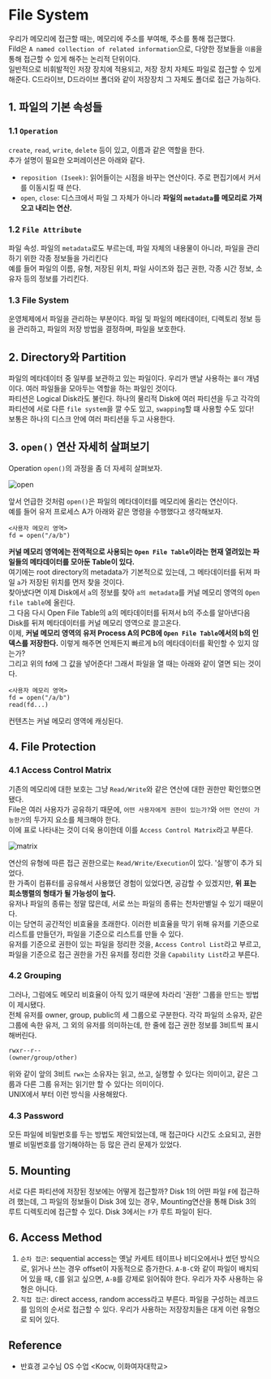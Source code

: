 # File System
우리가 메모리에 접근할 때는, 메모리에 주소를 부여해, 주소를 통해 접근했다. <Br>
Fild은 `A named collection of related information`으로, 다양한 정보들을 `이름`을 통해 접근할 수 있게 해주는 논리적 단위이다. <br>
일반적으로 비휘발적인 저장 장치에 적용되고, 저장 장치 자체도 파일로 접근할 수 있게 해준다. C드라이브, D드라이브 폴더와 같이 저장장치 그 자체도 폴더로 접근 가능하다. <br>

## 1. 파일의 기본 속성들
### 1.1 `Operation`
`create`, `read`, `write`, `delete` 등이 있고, 이름과 같은 역할을 한다. <br> 
추가 설명이 필요한 오퍼레이션은 아래와 같다. <br> 
- `reposition (Iseek)`: 읽어들이는 시점을 바꾸는 연산이다. 주로 편집기에서 커서를 이동시킬 때 쓴다. 
- `open`, `close`: 디스크에서 파일 그 자체가 아니라 **파일의 `metadata`를 메모리로 가져오고 내리는 연산.**
### 1.2 `File Attribute`
파일 속성. 파일의 `metadata`로도 부르는데, 파일 자체의 내용물이 아니라, 파일을 관리하기 위한 각종 정보들을 가리킨다 <br>
예를 들어 파일의 이름, 유형, 저장된 위치, 파일 사이즈와 접근 권한, 각종 시간 정보, 소유자 등의 정보를 가리킨다. <br>

### 1.3 File System
운영체제에서 파일을 관리하는 부분이다. 파일 및 파일의 메타데이터, 디렉토리 정보 등을 관리하고, 파일의 저장 방법을 결정하며, 파일을 보호한다.


## 2. Directory와 Partition
파일의 메타데이터 중 일부를 보관하고 있는 파일이다. 우리가 맨날 사용하는 `폴더` 개념이다. 여러 파일들을 모아두는 역할을 하는 파일인 것이다. <br>
파티션은 Logical Disk라도 불린다. 하나의 물리적 Disk에 여러 파티션을 두고 각각의 파티션에 서로 다른 `file system`을 깔 수도 있고, `swapping`할 떄 사용할 수도 있다! <br>
보통은 하나의 디스크 안에 여러 파티션을 두고 사용한다.


## 3. `open()` 연산 자세히 살펴보기
Operation `open()`의 과정을 좀 더 자세히 살펴보자. <br>

![open](https://user-images.githubusercontent.com/71186266/212641208-ee8dbdc6-1580-4b6f-94ef-989d1351c2f9.png)

앞서 언급한 것처럼 `open()`은 파일의 메타데이터를 메모리에 올리는 연산이다. <br>
예를 들어 유저 프로세스 A가 아래와 같은 명령을 수행했다고 생각해보자. 
```
<사용자 메모리 영역>
fd = open("/a/b")
``` 
**커널 메모리 영역에는 전역적으로 사용되는 `Open File Table`이라는 현재 열려있는 파일들의 메타데이터를 모아둔 Table이 있다.** <br>
여기에는 root directory의 metadata가 기본적으로 있는데, 그 메타데이터를 뒤져 파일 `a`가 저장된 위치를 먼저 찾을 것이다. <br>
찾아냈다면 이제 Disk에서 `a`의 정보를 찾아 `a의 metadata`를 커널 메모리 영역의 `Open file table`에 올린다. <br>
그 다음 다시 Open File Table의 a의 메타데이터를 뒤져서 b의 주소를 알아낸다음 Disk를 뒤져 메타데이터를 커널 메모리 영역으로 끌고온다. <br>
이제, **커널 메모리 영역의 유저 Process A의 PCB에 `Open File Table`에서의 b의 인덱스를 저장한다.** 이렇게 해주면 언제든지 빠르게 b의 메타데이터를 확인할 수 있지 않는가? <br>
그리고 위의 fd에 그 값을 넣어준다! 그래서 파일을 열 때는 아래와 같이 열면 되는 것이다.  
```
<사용자 메모리 영역>
fd = open("/a/b")
read(fd...)
```
컨텐츠는 커널 메모리 영역에 캐싱된다.


## 4. File Protection
### 4.1 Access Control Matrix
기존의 메모리에 대한 보호는 그냥 `Read/Write`와 같은 연산에 대한 권한만 확인했으면 됐다. <br>
File은 여러 사용자가 공유하기 때문에, `어떤 사용자에게 권한이 있는가?`와 `어떤 연산이 가능한가`의 두가지 요소를 체크해야 한다. <br>
이에 표로 나타내는 것이 더욱 용이한데 이를 `Access Control Matrix`라고 부른다.

![matrix](https://user-images.githubusercontent.com/71186266/212641205-26bc82a6-d079-4a3b-b03e-186790cdf785.png)

연산의 유형에 따른 접근 권한으로는 `Read/Write/Execution`이 있다. '실행'이 추가 되었다. <br>
한 가족이 컴퓨터를 공유해서 사용했던 경험이 있었다면, 공감할 수 있겠지만, **위 표는 희소행렬의 형태가 될 가능성이 높다.** <br>
유저나 파일의 종류는 정말 많은데, 서로 쓰는 파일의 종류는 천차만별일 수 있기 때문이다. <br>
이는 당연히 공간적인 비효율을 초래한다. 이러한 비효율을 막기 위해 유저를 기준으로 리스트를 만들던가, 파일을 기준으로 리스트를 만들 수 있다. <br>
유저를 기준으로 권한이 있는 파일을 정리한 것을, `Access Control List`라고 부르고, 파일을 기준으로 접근 권한을 가진 유저를 정리한 것을 `Capability List`라고 부른다. <br>

### 4.2 Grouping
그러나, 그럼에도 메모리 비효율이 아직 있기 때문에 차라리 '권한' 그룹을 만드는 방법이 제시됐다. <br>
전체 유저를 owner, group, public의 세 그룹으로 구분한다. 각각 파일의 소유자, 같은 그룹에 속한 유저, 그 외의 유저를 의미하는데, 한 줄에 접근 권한 정보를 3비트씩 표시해버린다.
```
rwxr--r--
(owner/group/other)
```
위와 같이 앞의 3비트 `rwx`는 소유자는 읽고, 쓰고,  실행할 수 있다는 의미이고, 같은 그룹과 다른 그룹 유저는 읽기만 할 수 있다는 의미이다. <br>
UNIX에서 부터 이런 방식을 사용해왔다.

### 4.3 Password
모든 파일에 비밀번호를 두는 방법도 제안되었는데, 매 접근마다 시간도 소요되고, 권한별로 비밀번호를 암기해야하는 등 많은 관리 문제가 있었다.

## 5. Mounting
서로 다른 파티션에 저장된 정보에는 어떻게 접근할까? Disk 1의 어떤 파일 `F`에 접근하려 했는데, 그 파일의 정보들이 Disk 3에 있는 경우, Mounting연산을 통해 Disk 3의 루트 디렉토리에 접근할 수 있다. Disk 3에서는 `F`가 루트 파일이 된다.

## 6. Access Method
1. `순차 접근`: sequential access는 옛날 카세트 테이프나 비디오에서나 썼던 방식으로, 읽거나 쓰는 경우 offset이 자동적으로 증가한다. `A-B-C`와 같이 파일이 배치되어 있을 때, `C`를 읽고 싶으면, `A-B`를 강제로 읽어줘야 한다. 우리가 자주 사용하는 유형은 아니다.
2. `직접 접근`: direct access, random access라고 부른다. 파일을 구성하는 레코드를 임의의 순서로 접근할 수 있다. 우리가 사용하는 저장장치들은 대게 이런 유형으로 되어 있다.


## Reference
- 반효경 교수님 OS 수업 <Kocw, 이화여자대학교>
